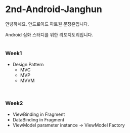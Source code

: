 # 2nd-Android-Janghun

안녕하세요. 안드로이드 파트원 문장훈입니다.

Android 심화 스터디를 위한 리포지토리입니다.

#

### Week1
- Design Pattern
  - MVC
  - MVP
  - MVVM

<br>

### Week2
- ViewBinding in Fragment
- DataBinding in Fragment
- ViewModel parameter instance -> ViewModel Factory 
